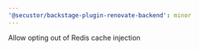 ```yaml
---
'@secustor/backstage-plugin-renovate-backend': minor
---
```


Allow opting out of Redis cache injection
